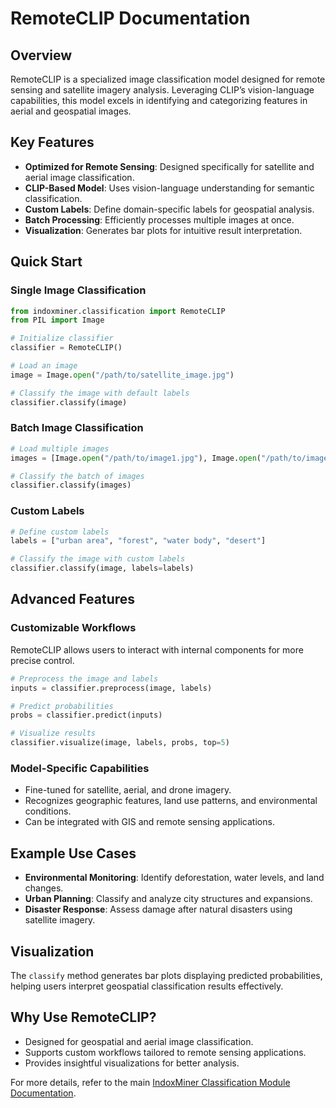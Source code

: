 # RemoteCLIP Documentation

## Overview
RemoteCLIP is a specialized image classification model designed for remote sensing and satellite imagery analysis. Leveraging CLIP’s vision-language capabilities, this model excels in identifying and categorizing features in aerial and geospatial images.

## Key Features
- **Optimized for Remote Sensing**: Designed specifically for satellite and aerial image classification.
- **CLIP-Based Model**: Uses vision-language understanding for semantic classification.
- **Custom Labels**: Define domain-specific labels for geospatial analysis.
- **Batch Processing**: Efficiently processes multiple images at once.
- **Visualization**: Generates bar plots for intuitive result interpretation.

## Quick Start

### Single Image Classification
```python
from indoxminer.classification import RemoteCLIP
from PIL import Image

# Initialize classifier
classifier = RemoteCLIP()

# Load an image
image = Image.open("/path/to/satellite_image.jpg")

# Classify the image with default labels
classifier.classify(image)
```

### Batch Image Classification
```python
# Load multiple images
images = [Image.open("/path/to/image1.jpg"), Image.open("/path/to/image2.jpg")]

# Classify the batch of images
classifier.classify(images)
```

### Custom Labels
```python
# Define custom labels
labels = ["urban area", "forest", "water body", "desert"]

# Classify the image with custom labels
classifier.classify(image, labels=labels)
```

## Advanced Features

### Customizable Workflows
RemoteCLIP allows users to interact with internal components for more precise control.
```python
# Preprocess the image and labels
inputs = classifier.preprocess(image, labels)

# Predict probabilities
probs = classifier.predict(inputs)

# Visualize results
classifier.visualize(image, labels, probs, top=5)
```

### Model-Specific Capabilities
- Fine-tuned for satellite, aerial, and drone imagery.
- Recognizes geographic features, land use patterns, and environmental conditions.
- Can be integrated with GIS and remote sensing applications.

## Example Use Cases
- **Environmental Monitoring**: Identify deforestation, water levels, and land changes.
- **Urban Planning**: Classify and analyze city structures and expansions.
- **Disaster Response**: Assess damage after natural disasters using satellite imagery.

## Visualization
The `classify` method generates bar plots displaying predicted probabilities, helping users interpret geospatial classification results effectively.

## Why Use RemoteCLIP?
- Designed for geospatial and aerial image classification.
- Supports custom workflows tailored to remote sensing applications.
- Provides insightful visualizations for better analysis.

For more details, refer to the main [IndoxMiner Classification Module Documentation](../Classification_Module.md).

